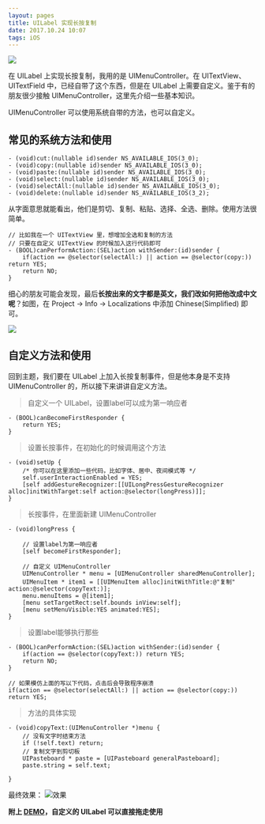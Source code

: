 ```yaml
---
layout: pages
title: UILabel 实现长按复制
date: 2017.10.24 10:07
tags: iOS
---
```


![](http://upload-images.jianshu.io/upload_images/2024647-3bffe50fe9f0676d.jpg?imageMogr2/auto-orient/strip%7CimageView2/2/w/1240)

在 UILabel 上实现长按复制，我用的是 UIMenuController。在 UITextView、UITextField 中，已经自带了这个东西，但是在 UILabel 上需要自定义。鉴于有的朋友很少接触 UIMenuController，这里先介绍一些基本知识。

UIMenuController 可以使用系统自带的方法，也可以自定义。

常见的系统方法和使用
---
	- (void)cut:(nullable id)sender NS_AVAILABLE_IOS(3_0);
	- (void)copy:(nullable id)sender NS_AVAILABLE_IOS(3_0);
	- (void)paste:(nullable id)sender NS_AVAILABLE_IOS(3_0);
	- (void)select:(nullable id)sender NS_AVAILABLE_IOS(3_0);
	- (void)selectAll:(nullable id)sender NS_AVAILABLE_IOS(3_0);
	- (void)delete:(nullable id)sender NS_AVAILABLE_IOS(3_2);

从字面意思就能看出，他们是剪切、复制、粘贴、选择、全选、删除。使用方法很简单。

<!-- more -->

	// 比如我在一个 UITextView 里，想增加全选和复制的方法
	// 只要在自定义 UITextView 的时候加入这行代码即可
	- (BOOL)canPerformAction:(SEL)action withSender:(id)sender {
	    if(action == @selector(selectAll:) || action == @selector(copy:)) return YES;
	    return NO;
	}
	
细心的朋友可能会发现，最后**长按出来的文字都是英文，我们改如何把他改成中文呢**？如图，在 Project -> Info -> Localizations 中添加 Chinese(Simplified) 即可。

![](http://upload-images.jianshu.io/upload_images/2024647-72d2dd668dad3c53.png?imageMogr2/auto-orient/strip%7CimageView2/2/w/1240)

自定义方法和使用
---
回到主题，我们要在 UILabel 上加入长按复制事件，但是他本身是不支持 UIMenuController 的，所以接下来讲讲自定义方法。

> 自定义一个 UILabel，设置label可以成为第一响应者

	- (BOOL)canBecomeFirstResponder {
	    return YES;
	}
	

> 设置长按事件，在初始化的时候调用这个方法

	- (void)setUp {
	    /* 你可以在这里添加一些代码，比如字体、居中、夜间模式等 */
	    self.userInteractionEnabled = YES;
	    [self addGestureRecognizer:[[UILongPressGestureRecognizer alloc]initWithTarget:self action:@selector(longPress)]];
	}

> 长按事件，在里面新建 UIMenuController

	- (void)longPress {
	    
	    // 设置label为第一响应者
	    [self becomeFirstResponder];
	    
	    // 自定义 UIMenuController
	    UIMenuController * menu = [UIMenuController sharedMenuController];
	    UIMenuItem * item1 = [[UIMenuItem alloc]initWithTitle:@"复制" action:@selector(copyText:)];
	    menu.menuItems = @[item1];
	    [menu setTargetRect:self.bounds inView:self];
	    [menu setMenuVisible:YES animated:YES];
	}

> 设置label能够执行那些

	- (BOOL)canPerformAction:(SEL)action withSender:(id)sender {
	    if(action == @selector(copyText:)) return YES;
	    return NO;
	}

	// 如果模仿上面的写以下代码，点击后会导致程序崩溃
	if(action == @selector(selectAll:) || action == @selector(copy:)) return YES; 

> 方法的具体实现

	- (void)copyText:(UIMenuController *)menu {
	    // 没有文字时结束方法
	    if (!self.text) return;
	    // 复制文字到剪切板
	    UIPasteboard * paste = [UIPasteboard generalPasteboard];
	    paste.string = self.text;
	    
	}

最终效果：
![效果](http://upload-images.jianshu.io/upload_images/2024647-3e55befd426e0105.png?imageMogr2/auto-orient/strip%7CimageView2/2/w/1240)

**附上 [DEMO](https://github.com/2015lym/CopyLabel/tree/master)，自定义的 UILabel 可以直接拖走使用**
